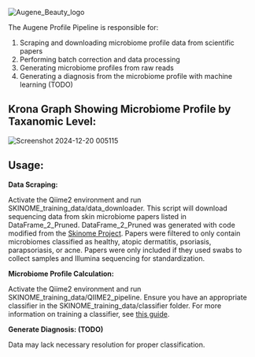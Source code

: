 ![Augene_Beauty_logo](https://github.com/user-attachments/assets/84520cca-6e4a-40f1-8aff-8767a34bc5fb)

The Augene Profile Pipeline is responsible for:


1. Scraping and downloading microbiome profile data from scientific papers
2. Performing batch correction and data processing
3. Generating microbiome profiles from raw reads
4. Generating a diagnosis from the microbiome profile with machine learning (TODO)

## Krona Graph Showing Microbiome Profile by Taxanomic Level:
![Screenshot 2024-12-20 005115](https://github.com/user-attachments/assets/0aa5b7ea-1bef-40ef-9a68-dc0834f78f7c)


## Usage:

**Data Scraping:**

Activate the Qiime2 environment and run SKINOME_training_data/data_downloader. This script will download sequencing data from skin microbiome papers listed in DataFrame_2_Pruned. DataFrame_2_Pruned was generated with code modified from the [Skinome Project](https://academic.oup.com/database/article/doi/10.1093/database/baac033/6586378). Papers were filtered to only contain microbiomes classified as healthy, atopic dermatitis, psoriasis, parapsoriasis, or acne. Papers were only included if they used swabs to collect samples and Illumina sequencing for standardization. 

**Microbiome Profile Calculation:**

Activate the Qiime2 environment and run SKINOME_training_data/QIIME2_pipeline. Ensure you have an appropriate classifier in the SKINOME_training_data/classifier folder. For more information on training a classifier, see [this guide](https://docs.qiime2.org/2024.10/tutorials/feature-classifier/). 

**Generate Diagnosis: (TODO)**

Data may lack necessary resolution for proper classification. 

